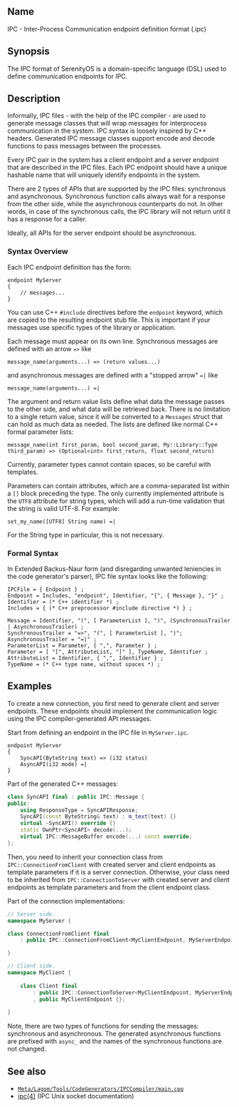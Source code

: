 ## Name

IPC - Inter-Process Communication endpoint definition format (.ipc)

## Synopsis

The IPC format of SerenityOS is a domain-specific language (DSL) used to define communication endpoints for IPC.

## Description

Informally, IPC files - with the help of the IPC compiler - are used to generate message classes that will wrap messages
for interprocess communication in the system. IPC syntax is loosely inspired by C++ headers. Generated IPC message
classes support encode and decode functions to pass messages between the processes.

Every IPC pair in the system has a client endpoint and a server endpoint that are described in the IPC files.
Each IPC endpoint should have a unique hashable name that will uniquely identify endpoints in the system.

There are 2 types of APIs that are supported by the IPC files: synchronous and asynchronous.
Synchronous function calls always wait for a response from the other side, while the asynchronous counterparts do not.
In other words, in case of the synchronous calls, the IPC library will not return until it has a response for a caller.

Ideally, all APIs for the server endpoint should be asynchronous.

### Syntax Overview

Each IPC endpoint definition has the form:

```ipc
endpoint MyServer
{
    // messages...
}
```

You can use C++ `#include` directives before the `endpoint` keyword, which are copied to the resulting endpoint stub file. This is important if your messages use specific types of the library or application.

Each message must appear on its own line. Synchronous messages are defined with an arrow `=>` like

```ipc
message_name(arguments...) => (return values...)
```

and asynchronous messages are defined with a "stopped arrow" `=|` like

```ipc
message_name(arguments...) =|
```

The argument and return value lists define what data the message passes to the other side, and what data will be retrieved back. There is no limitation to a single return value, since it will be converted to a `Messages` struct that can hold as much data as needed. The lists are defined like normal C++ formal parameter lists:

```ipc
message_name(int first_param, bool second_param, My::Library::Type third_param) => (Optional<int> first_return, float second_return)
```

Currently, parameter types cannot contain spaces, so be careful with templates.

Parameters can contain attributes, which are a comma-separated list within a `[]` block preceding the type. The only currently implemented attribute is the `UTF8` attribute for string types, which will add a run-time validation that the string is valid UTF-8. For example:

```ipc
set_my_name([UTF8] String name) =|
```

For the String type in particular, this is not necessary.

### Formal Syntax

In Extended Backus-Naur form (and disregarding unwanted leniencies in the code generator's parser), IPC file syntax looks like the following:

```ebnf
IPCFile = { Endpoint } ;
Endpoint = Includes, "endpoint", Identifier, "{", { Message }, "}" ;
Identifier = (* C++ identifier *) ;
Includes = { (* C++ preprocessor #include directive *) } ;

Message = Identifier, "(", [ ParameterList ], ")", (SynchronousTrailer | AsynchronousTrailer) ;
SynchronousTrailer = "=>", "(", [ ParameterList ], ")";
AsynchronousTrailer = "=|" ;
ParameterList = Parameter, { ",", Parameter } ;
Parameter = [ "[", AttributeList, "]" ], TypeName, Identifier ;
AttributeList = Identifier, { ",", Identifier } ;
TypeName = (* C++ type name, without spaces *) ;
```

## Examples

To create a new connection, you first need to generate client and server endpoints.
These endpoints should implement the communication logic using the IPC compiler-generated API messages.

Start from defining an endpoint in the IPC file in `MyServer.ipc`.

```ipc
endpoint MyServer
{
    SyncAPI(ByteString text) => (i32 status)
    AsyncAPI(i32 mode) =|
}
```

Part of the generated C++ messages:

```cpp
class SyncAPI final : public IPC::Message {
public:
    using ResponseType = SyncAPIResponse;
    SyncAPI(const ByteString& text) : m_text(text) {}
    virtual ~SyncAPI() override {}
    static OwnPtr<SyncAPI> decode(...);
    virtual IPC::MessageBuffer encode(...) const override;
};
```

Then, you need to inherit your connection class from `IPC::ConnectionFromClient` with created server and client
endpoints as template parameters if it is a server connection. Otherwise, your class need to be inherited
from `IPC::ConnectionToServer` with created server and client endpoints as template parameters and from the client
endpoint class.

Part of the connection implementations:

```cpp
// Server side.
namespace MyServer {

class ConnectionFromClient final
    : public IPC::ConnectionFromClient<MyClientEndpoint, MyServerEndpoint> {};

}

// Client side.
namespace MyClient {
    
    class Client final
        : public IPC::ConnectionToServer<MyClientEndpoint, MyServerEndpoint>
        , public MyClientEndpoint {};
    
}
```

Note, there are two types of functions for sending the messages: synchronous and asynchronous. The generated
asynchronous functions are prefixed with `async_` and the names of the synchronous functions are not changed.

## See also

- [`Meta/Lagom/Tools/CodeGenerators/IPCCompiler/main.cpp`](../../../../../Meta/Lagom/Tools/CodeGenerators/IPCCompiler/main.cpp)
- [ipc(4)](help://man/4/ipc) (IPC Unix socket documentation) 
